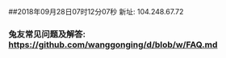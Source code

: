 ##2018年09月28日07时12分07秒 新址: 104.248.67.72
### 兔友常见问题及解答: https://github.com/wanggonging/d/blob/w/FAQ.md
